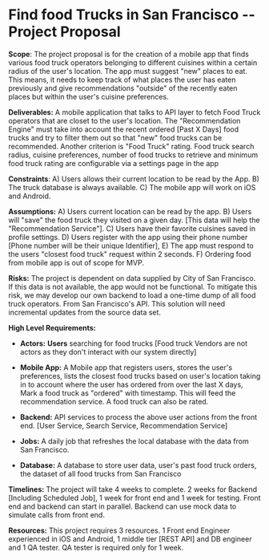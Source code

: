 # Find food Trucks in San Francisco -- Project Proposal

**Scope**: The project proposal is for the creation of a mobile app that
finds various food truck operators belonging to different cuisines
within a certain radius of the user's location. The app must suggest
"new" places to eat. This means, it needs to keep track of what places
the user has eaten previously and give recommendations "outside" of the
recently eaten places but within the user's cuisine preferences.

**Deliverables:** A mobile application that talks to API layer to fetch 
Food Truck operators that are closet to the user's location. 
The "Recommendation Engine" must take into
account the recent ordered \[Past X Days\] food trucks and try to filter
them out so that "new" food trucks can be recommended. Another criterion
is "Food Truck" rating. Food truck search radius, cuisine preferences,
number of food trucks to retrieve and minimum food truck rating are
configurable via a settings page in the app

**Constraints**: A) Users allows their current location to be read by
the App. B) The truck database is always available. C) The mobile app
will work on iOS and Android.

**Assumptions:** A) Users current location can be read by the app. B)
Users will "save" the food truck they visited on a given day. \[This
data will help the "Recommendation Service"\]. C) Users have their
favorite cuisines saved in profile settings. D) Users register with the
app using their phone number \[Phone number will be their unique
Identifier\], E) The app must respond to the users "closest food truck"
request within 2 seconds. F) Ordering food from mobile app is out of
scope for MVP.

**Risks:** The project is dependent on data supplied by City of San
Francisco. If this data is not available, the app would not be
functional. To mitigate this risk, we may develop our own backend to
load a one-time dump of all food truck operators. From San Francisco's
API. This solution will need incremental updates from the source data
set.

**High Level Requirements:**

-   **Actors:** **Users** searching for food trucks \[Food truck Vendors
    are not actors as they don't interact with our system directly\]

-   **Mobile App:** A Mobile app that registers users, stores the user's
    preferences, lists the closest food trucks based on user's location
    taking in to account where the user has ordered from over the last X
    days, Mark a food truck as "ordered" with timestamp. This will feed
    the recommendation service. A food truck can also be rated.

-   **Backend:** API services to process the above user actions from the
    front end. \[User Service, Search Service, Recommendation Service\]

-   **Jobs:** A daily job that refreshes the local database with the
    data from San Francisco.

-   **Database:** A database to store user data, user's past food truck
    orders, the dataset of all food trucks from San Francisco

**Timelines:** The project will take 4 weeks to complete. 2 weeks for
Backend \[Including Scheduled Job\], 1 week for front end and 1 week for
testing. Front end and backend can start in parallel. Backend can use
mock data to simulate calls from front end.

**Resources:** This project requires 3 resources. 1 Front end Engineer
experienced in iOS and Android, 1 middle tier \[REST API\] and DB
engineer and 1 QA tester. QA tester is required only for 1 week.
